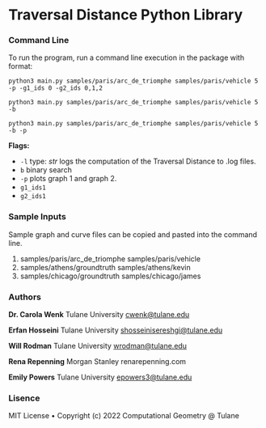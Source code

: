 # Traversal Distance Python Library

### Command Line
To run the program, run a command line execution in the package with format:
```
python3 main.py samples/paris/arc_de_triomphe samples/paris/vehicle 5 -p -g1_ids 0 -g2_ids 0,1,2
```
```
python3 main.py samples/paris/arc_de_triomphe samples/paris/vehicle 5 -b
```
```
python3 main.py samples/paris/arc_de_triomphe samples/paris/vehicle 5 -b -p
```
**Flags:**
* `-l` type: *str* logs the computation of the Traversal Distance to .log files.
* `b` binary search
* `-p` plots graph 1 and graph 2.
* `g1_ids1`
* `g2_ids1`


### Sample Inputs
Sample graph and curve files can be copied and pasted into the command line.
1. samples/paris/arc_de_triomphe samples/paris/vehicle
2. samples/athens/groundtruth samples/athens/kevin
3. samples/chicago/groundtruth samples/chicago/james


### Authors
**Dr. Carola Wenk** 
Tulane University
cwenk@tulane.edu

**Erfan Hosseini** 
Tulane University
shosseinisereshgi@tulane.edu

**Will Rodman** 
Tulane University
wrodman@tulane.edu

**Rena Repenning** 
Morgan Stanley
renarepenning.com

**Emily Powers**
Tulane University
epowers3@tulane.edu

### Lisence
MIT License • Copyright (c) 2022 Computational Geometry @ Tulane

